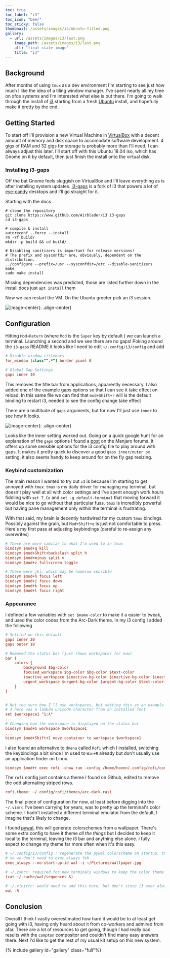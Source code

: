 ```yaml
---
toc: true
toc_label: "i3"
toc_icon: "beer"
toc_sticky: false
thumbnail: /assets/images/i3/ubuntu-filled.png
gallery:
  - url: /assets/images/i3/last.png
    image_path: /assets/images/i3/last.png
    alt: "final state image"
    title: "i3"
---
```


## Background
After months of using `tmux` as a dev environment I'm starting to see just how much I like the idea of a tiling window manager. I've spent nearly all my time on xfce systems and I'm interested what else is out there. I'm going to walk through the install of [i3](link) starting from a fresh [Ubuntu](http://releases.ubuntu.com/18.04/) install, and hopefully make it pretty by the end.

## Getting Started
To start off I'll provision a new Virtual Machine in [VirtualBox](https://www.virtualbox.org/) with a decent amount of memory and disk space to accomodate software development. 4 gigs of RAM and 32 gigs for storage is probably more than I'll need, I can always adjust this later. I'll start off with this Ubuntu 18.04 iso, which has Gnome on it by default, then just finish the install onto the virtual disk.

### Installing i3-gaps
Off the bat Gnome feels sluggish on VirtualBox and I'll leave everything as is after installing system updates. [i3-gaps](https://github.com/Airblader/i3) is a fork of i3 that powers a lot of [eye-candy](https://reddit.com/r/unixporn) desktops and I'll go straight for it.

Starting with the docs
```
# clone the repository
git clone https://www.github.com/Airblader/i3 i3-gaps
cd i3-gaps

# compile & install
autoreconf --force --install
rm -rf build/
mkdir -p build && cd build/

# Disabling sanitizers is important for release versions!
# The prefix and sysconfdir are, obviously, dependent on the distribution.
../configure --prefix=/usr --sysconfdir=/etc --disable-sanitizers
make
sudo make install
```
Missing dependencies was predicted, those are listed further down in the install docs just `apt install` them

Now we can restart the VM. On the Ubuntu greeter pick an i3 session.

![image-center](/assets/images/i3/sessionpicker.png){: .align-center}

## Configuration

Hitting `Mod+Return` (where `Mod` is the `Super` key by default ) we can launch a terminal. Launching a second and we see there are no gaps! Poking around the `i3-gaps` README it looks like I need to edit `~/.config/i3/config` and add 

```ini
# Disable window titlebars
for_window [class"^.*"] border pixel 0

# Global Gap Settings
gaps inner 30
```

This removes the title bar from applications, apparently necessary. I also added one of the example gaps options so that I can see it take effect on reload. In this same file we can find that `mod+Shift+r` will is the default binding to restart i3, needed to see the config change take effect

There are a multitude of `gaps` arguments, but for now I'll just use `inner` to see how it looks.

![image-center](/assets/images/i3/gaps.png){: .align-center}

Looks like the inner setting worked out. Going on a quick google hunt for an explanation of the `gaps` options I found a [post](https://classicforum.manjaro.org/index.php?topic=27260.0) on the Manjaro forums. It offers up some sensible options for the i3 config file to play around with gaps. It makes it pretty quick to discover a good `gaps inner/outer px` setting, it also seems handy to keep around for on the fly gap resizing.

### Keybind customization
The main reason I wanted to try out `i3` is because I'm starting to get annoyed with `tmux`. `tmux` is my daily driver for managing my terminal, but doesn't play well at all with color settings and I've spent enough work hours fiddling with `set T_Co` and `set -g default-terminal` that moving forward it would be nice to go without that particular fuss. `tmux` is incredibly powerful but having pane management only within the terminal is frustrating.

With that said, my brain is decently hardwired for my custom `tmux` bindings. Possibly against the grain, but `Mod+Shift+q` is just not comfortable to press. Here's my first pass at adjusting keybindings (careful to re-assign any overwrites)

```ini
# These are more similar to what I'm used to in tmux
bindsym $mod+q kill
bindsym $mod+Shift+backslash split h
bindsym $mod+minus split v
bindsym $mod+z fullscreen toggle

# These were jkl; which may be homerow sensible
bindsym $mod+h focus left
bindsym $mod+j focus down
bindsym $mod+k focus up
bindsym $mod+l focus right 
```

### Appearance
I defined a few variables with `set $name-color` to make it a easier to tweak, and used the color codes from the Arc-Dark theme. In my i3 config I added the following

```ini
# Settled on this default
gaps inner 20
gaps outer 10

# Removed the status bar (just shows workspaces for now)
bar {
	colors {
		background $bg-color
		focused_workspace $bg-color $bg-color $text-color
		inactive_workspace $inactive-bg-color $inactive-bg-color $inactive-text-color
		urgent_workspace $urgent-bg-color $urgent-bg-color $text-color
	}
}


# Not too sure how I'll use workspaces, but setting this as an example
# λ here was a lambda unicode character from an installed font
set $workspace1 "1:λ"
...
# Changing how the workspace is displayed on the status bar
bindsym $mod+1 workspace $workspace1
...
bindsym $mod+Shift+1 move container to workspace $workspace1
```
I also found an alternative to `dmenu` called `Rofi` which I installed, switching the keybindings a bit since I'm used to `Win+R` already but don't usually use an application finder on Linux.
```ini
bindsym $mod+r exec rofi -show run -config /home/hoenn/.config/rofi/config
```
The `rofi` config just contains a theme I found on Github, edited to remove the odd alternating striped rows.

```ini
rofi.theme: ~/.config/rofi/themes/arc-dark.rasi
```

The final piece of configuration for now, at least before digging into the `~/.vimrc` I've been carrying for years, was to pretty up the terminal's color scheme. I hadn't installed a different terminal emulator from the default, I imagine that's likely to change. 

I found [pywal](https://github.com/dylanaraps/pywal), this will generate colorschemes from a wallpaper. There's some extra config to have it theme _all the things_ but I decided to keep it local to the terminal, leaving the i3 bar and anything else alone. I fully expect to change my theme far more often when it's this easy.

```ini
# ~/.config/i3/config : regenerate the pywal colorscheme on startup, this also sets the wallpaper
# so we don't need to exec_always feh
exec_always --no-start-up-id wal -i ~/Pictures/wallpaper.jpg

# ~/.zshrc: required for new terminals windows to keep the color theme
(cat ~/.cache/wal/sequences &)

# ~/.xinitrc: would need to add this here, but don't since i3 exec_always takes care of it
wal -R
```


## Conclusion
 Overall I think I vastly overestimated how hard it would be to at least get going with i3, having only heard about it from co-workers and admired from afar. There are a lot of resources to get going, though I had really bad results with the `compton` compositor and couldn't find many easy answers there. Next I'd like to get the rest of my usual kit setup on this new system.

{% include gallery id="gallery" class="full"%}